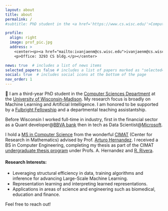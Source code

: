 ```yaml
---
layout: about
title: about
permalink: /
#subtitle: PhD student in the <a href='https://www.cs.wisc.edu/'>Computer Sciences Department</a> at the <a href='https://www.wisc.edu/'>University of Wisconsin-Madison</a>

profile:
  align: right
  image: prof_pic.jpg
  address: >
    <center><p><a href="mailto:ivanjaenm@cs.wisc.edu">ivanjaenm@cs.wisc.edu</a></p>
    <p>Office: 3293 CS bldg.</p></center>

news: true  # includes a list of news items
selected_papers: false # includes a list of papers marked as "selected={true}"
social: true  # includes social icons at the bottom of the page
nav_order: 1
---
```


<!--- ¡Hola, mundo! :wave: I am Ivan (pronounced: '*ee-vahn*'), -->
:wave: I am a third-year PhD student in the <a href='https://www.cs.wisc.edu/'>Computer Sciences Department</a> at the <a href='https://www.wisc.edu/'>University of Wisconsin-Madison</a>. My research focus is broadly on Machine Learning and Artificial Intelligence. I am honored to be supported by a [Fulbright Fellowship](https://us.fulbrightonline.org) and a departmental teaching assistantship. <!--- (https://www.cs.wisc.edu/graduate/funding-and-financial-aid/#teaching-assistantship).-->

Before Wisconsin I worked full-time in industry, first in the financial sector as a Quant developer@[BBVA bank](https://www.bbva.com/en/trading-floor/) then in tech as Data Scientist@[Microsoft](https://azure.microsoft.com/en-us).

I hold a [MS in Computer Science](https://pcc.cimat.mx/es/maestria-pcc/perfiles) from the wonderful [CIMAT](https://www.cimat.mx/) (Center for Research in Mathematics) advised by Prof. [Arturo Hernandez](https://ieeexplore.ieee.org/author/37276145400). I received a BS in Computer Engineering, completing my thesis as part of the CIMAT [undergraduate thesis program](https://www.cimat.mx/oferta-educativa/tesis-de-licenciatura/) under Profs. A. Hernandez and [R. Rivera](https://scholar.google.com.mx/citations?hl=en&user=UoFV9LAAAAAJ).

#### Research Interests: 
- Leveraging structural efficiency in data, training algorithms and inference for advancing Large-Scale Machine Learning.
- Representation learning and interpreting learned representations.
- Applications in areas of science and engineering such as biomedical, education and finance.

<!---
I am also passionate about contributing to efforts aimed at diversifying the CS community and making it more equitable. Throughout this journey, [different experiences](blog/2022/dei/) have shaped my leadership in pursuing this mission.
-->

Feel free to reach out!